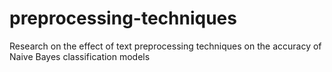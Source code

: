 # preprocessing-techniques
Research on the effect of text preprocessing techniques on the accuracy of Naive Bayes classification models
